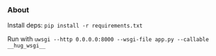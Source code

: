 ### About

Install deps: `pip install -r requirements.txt`

Run with `uwsgi --http 0.0.0.0:8000 --wsgi-file app.py --callable __hug_wsgi__`